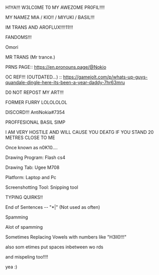 H1YA!!! W3LC0ME T0 MY AWEZOME PR0FIL!!!!

MY NAMEZ MIA / KIO!! / MIYUKI / BASIL!!!

IM TRANS AND AROFLUX!!!!11!!!

FANDOMS!!!

Omori

MR TRANS (Mr trance.)

PRNS PAGE:: https://en.pronouns.page/@Nokio

OC REF!!! (OUTDATED...) :: https://gamejolt.com/p/whats-up-guys-quandale-dingle-here-its-been-a-year-daddy-7hr63mru

D0 NOT REPOST MY ART!!!

FORMER FURRY LOLOLOLOL

DISCORD!!! AntiNokia#7354

PROFFESIONAL BASIL SIMP

I AM VERY HOSTILE AND WILL CAUSE YOU DEATG IF YOU STAND 20 METRES CLOSE TO ME

Once known as n0K10....

Drawing Program: Flash cs4

Drawing Tab: Ugee M708

Platform: Laptop and Pc

Screenshotting Tool: Snipping tool

TYPING QUIRKS!!

End of Sentences -- "*|" (Not used as often)

Spamming

Alot of spamming

Sometimes Replacing Vowels with numbers like "H3ll0!!!"

also som etimes put spaces inbetween wo rds

and mispeling too!!!!

yea :)

